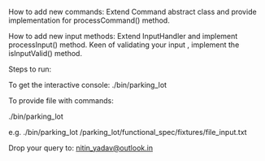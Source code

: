 How to add new commands:
Extend Command abstract class and provide implementation for processCommand() method.

How to add new input methods:
Extend InputHandler and implement processInput() method. Keen of validating your input , implement the isInputValid() method.


Steps to run:


To get the interactive console:
./bin/parking_lot

To provide file with commands:

./bin/parking_lot <filePath>

e.g.
./bin/parking_lot <path where you unzip the zip file>/parking_lot/functional_spec/fixtures/file_input.txt

Drop your query to: nitin_yadav@outlook.in
